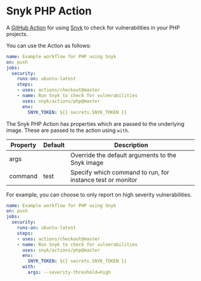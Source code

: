 # Snyk PHP Action

A [GitHub Action](https://github.com/features/actions) for using [Snyk](https://snyk.io) to check for
vulnerabilities in your PHP projects.

You can use the Action as follows:

```yaml
name: Example workflow for PHP using Snyk 
on: push
jobs:
  security:
    runs-on: ubuntu-latest
    steps:
    - uses: actions/checkout@master
    - name: Run Snyk to check for vulnerabilities
      uses: snyk/actions/php@master
      env:
        SNYK_TOKEN: ${{ secrets.SNYK_TOKEN }}
```

The Snyk PHP Action has properties which are passed to the underlying image. These are
passed to the action using `with`.

| Property | Default | Description |
| --- | --- | --- |
| args |   | Override the default arguments to the Snyk image |
| command | test | Specify which command to run, for instance test or monitor |

For example, you can choose to only report on high severity vulnerabilities.

```yaml
name: Example workflow for PHP using Snyk 
on: push
jobs:
  security:
    runs-on: ubuntu-latest
    steps:
    - uses: actions/checkout@master
    - name: Run Snyk to check for vulnerabilities
      uses: snyk/actions/php@master
      env:
        SNYK_TOKEN: ${{ secrets.SNYK_TOKEN }}
      with:
        args: --severity-threshold=high
```
